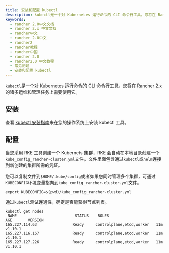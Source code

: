 ```yaml
---
title: 安装和配置 kubectl
description: kubectl是一个对 Kubernetes 运行命令的 CLI 命令行工具。您将在 Rancher 2.x 的诸多运维和管理任务上需要使用它。
keywords:
  - rancher 2.0中文文档
  - rancher 2.x 中文文档
  - rancher中文
  - rancher 2.0中文
  - rancher2
  - rancher教程
  - rancher中国
  - rancher 2.0
  - rancher2.0 中文教程
  - 常见问题
  - 安装和配置 kubectl
---
```


`kubectl`是一个对 Kubernetes 运行命令的 CLI 命令行工具。您将在 Rancher 2.x 的诸多运维和管理任务上需要使用它。

## 安装

查看 [kubectl 安装指南](https://kubernetes.io/docs/tasks/tools/install-kubectl/)来在您的操作系统上安装 kubectl 工具。

## 配置

当您采用 RKE 工具创建一个 Kubernets 集群，RKE 会自动在本地目录创建一个`kube_config_rancher-cluster.yml`文件，文件里面包含通过`kubectl`或`helm`连接到新创建的集群所需的凭证。

您可以复制文件到`$HOME/.kube/config`或者如果您同时管理多个集群，可通过`KUBECONFIG`环境变量指向到`kube_config_rancher-cluster.yml`文件。

```
export KUBECONFIG=$(pwd)/kube_config_rancher-cluster.yml
```

通过`kubectl`测试连通性，确定是否能获得节点列表。

```
kubectl get nodes
 NAME                          STATUS    ROLES                      AGE       VERSION
165.227.114.63                Ready     controlplane,etcd,worker   11m       v1.10.1
165.227.116.167               Ready     controlplane,etcd,worker   11m       v1.10.1
165.227.127.226               Ready     controlplane,etcd,worker   11m       v1.10.1
```
